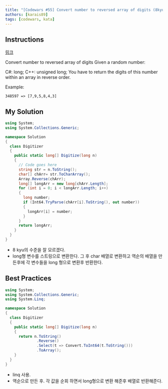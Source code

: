 ```yaml
---
title: "[Codewars #55] Convert number to reversed array of digits (8kyu)"
authors: [karais89]
tags: [codewars, kata]
---
```


## Instructions

[링크](https://www.codewars.com/kata/5583090cbe83f4fd8c000051/train/csharp)

Convert number to reversed array of digits
Given a random number:

C#: long;
C++: unsigned long;
You have to return the digits of this number within an array in reverse order.

Example:
```
348597 => [7,9,5,8,4,3]
```

## My Solution

```csharp
using System;
using System.Collections.Generic;

namespace Solution
{
  class Digitizer
  {
    public static long[] Digitize(long n)
    {
      // Code goes here
      string str = n.ToString();
      char[] chArr= str.ToCharArray();
      Array.Reverse(chArr);
      long[] longArr = new long[chArr.Length];
      for (int i = 0; i < longArr.Length; i++)
      {
        long number;
        if (Int64.TryParse(chArr[i].ToString(), out number))
        {
          longArr[i] = number;
        }
      }
      return longArr;
    }
  }
}
```

- 8 kyu의 수준을 잘 모르겠다.
- long형 변수를 스트링으로 변환한다. 그 후 char 배열로 변환하고 역순의 배열을 만든후에 각 변수들을 long 형으로 변환후 반환한다.

## Best Practices

```csharp
using System;
using System.Collections.Generic;
using System.Linq;

namespace Solution
{
  class Digitizer
  {
    public static long[] Digitize(long n)
    {
      return n.ToString()
              .Reverse()
              .Select(t => Convert.ToInt64(t.ToString()))
              .ToArray();
    }
  }
}
```

- linq 사용.
- 역순으로 만든 후. 각 값을 순회 하면서 long형으로 변환 해준후 배열로 반환해준다.